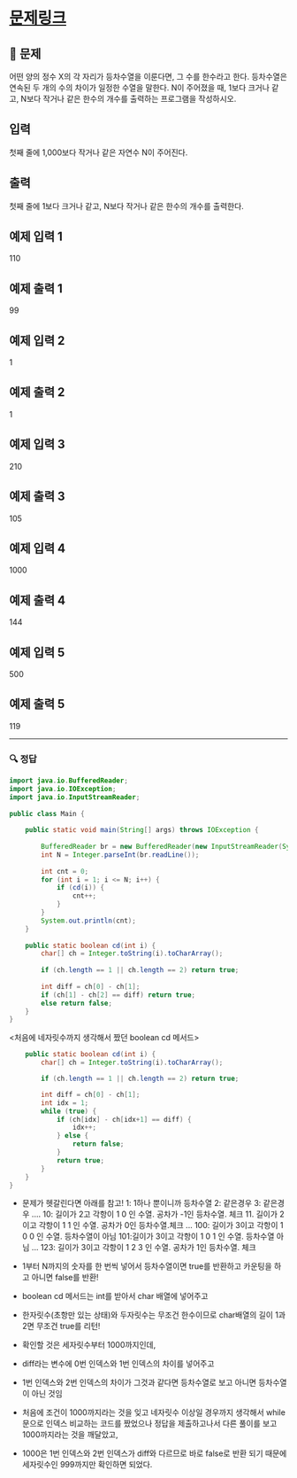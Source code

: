 # [문제링크](https://www.acmicpc.net/problem/1065)

## 📝 문제

어떤 양의 정수 X의 각 자리가 등차수열을 이룬다면, 그 수를 한수라고 한다. 등차수열은 연속된 두 개의 수의 차이가 일정한 수열을 말한다. N이 주어졌을 때, 1보다 크거나 같고, N보다 작거나 같은 한수의 개수를 출력하는 프로그램을 작성하시오. 

## 입력

첫째 줄에 1,000보다 작거나 같은 자연수 N이 주어진다.

## 출력

첫째 줄에 1보다 크거나 같고, N보다 작거나 같은 한수의 개수를 출력한다.

## 예제 입력 1 

110

## 예제 출력 1 

99

## 예제 입력 2 
1

## 예제 출력 2 

1

## 예제 입력 3 

210

## 예제 출력 3 

105

## 예제 입력 4 

1000

## 예제 출력 4 

144

## 예제 입력 5 

500

## 예제 출력 5

119


---

### 🔍 정답

```java
import java.io.BufferedReader;  
import java.io.IOException;  
import java.io.InputStreamReader;  
  
public class Main {  
  
    public static void main(String[] args) throws IOException {  
  
        BufferedReader br = new BufferedReader(new InputStreamReader(System.in));  
        int N = Integer.parseInt(br.readLine());  
  
        int cnt = 0;  
        for (int i = 1; i <= N; i++) {  
            if (cd(i)) {  
                cnt++;  
            }  
        }  
        System.out.println(cnt);  
    }  
  
    public static boolean cd(int i) {  
        char[] ch = Integer.toString(i).toCharArray();  
  
        if (ch.length == 1 || ch.length == 2) return true;  
  
        int diff = ch[0] - ch[1];  
        if (ch[1] - ch[2] == diff) return true;  
        else return false;  
    }  
}
```

<처음에 네자릿수까지 생각해서 짰던 boolean cd 메서드>
```java
    public static boolean cd(int i) {
        char[] ch = Integer.toString(i).toCharArray();

        if (ch.length == 1 || ch.length == 2) return true;

        int diff = ch[0] - ch[1];
        int idx = 1;
        while (true) {
            if (ch[idx] - ch[idx+1] == diff) {
                idx++;
            } else {
                return false;
            }
            return true;
        }
    }
}
```
- 문제가 헷갈린다면 아래를 참고!
	1: 1하나 뿐이니까 등차수열
	2: 같은경우
	3: 같은경우
	....
	10: 길이가 2고 각항이 1 0 인 수열. 공차가 -1인 등차수열. 체크
	11. 길이가 2이고 각항이 1 1 인 수열. 공차가 0인 등차수열.체크
	...
	100: 길이가 3이고 각항이 1 0 0 인 수열. 등차수열이 아님
	101:길이가 3이고 각항이 1 0 1 인 수열. 등차수열 아님
	...
	123: 길이가 3이고 각항이 1 2 3 인 수열. 공차가 1인 등차수열. 체크

- 1부터 N까지의 숫자를 한 번씩 넣어서 등차수열이면 true를 반환하고 카운팅을 하고 아니면 false를 반환!
- boolean cd 메서드는 int를 받아서 char 배열에 넣어주고
- 한자릿수(초항만 있는 상태)와 두자릿수는 무조건 한수이므로 char배열의 길이 1과 2면 무조건 true를 리턴!
- 확인할 것은 세자릿수부터 1000까지인데,
- diff라는 변수에 0번 인덱스와 1번 인덱스의 차이를 넣어주고
- 1번 인덱스와 2번 인덱스의 차이가 그것과 같다면 등차수열로 보고 아니면 등차수열이 아닌 것임
- 처음에 조건이 1000까지라는 것을 잊고 네자릿수 이상일 경우까지 생각해서 while문으로 인덱스 비교하는 코드를 짰었으나 정답을 제출하고나서 다른 풀이를 보고 1000까지라는 것을 깨달았고, 
- 1000은 1번 인덱스와 2번 인덱스가 diff와 다르므로 바로 false로 반환 되기 때문에 세자릿수인 999까지만 확인하면 되었다.